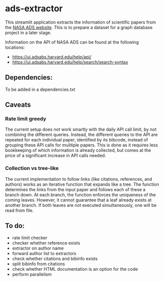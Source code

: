 # ads-extractor
This streamlit application extracts the information of scientific papers from the [NASA ADS website](https://ui.adsabs.harvard.edu/).  This is to prepare a dataset for a graph database project in a later stage.

Information on the API of NASA ADS can be found at the following locations:
- https://ui.adsabs.harvard.edu/help/api/
- https://ui.adsabs.harvard.edu/help/search/search-syntax


## Dependencies:
To be added in a dependencies.txt

## Caveats

### Rate limit greedy
The current setup does not work smartly with the daily API call limit, by not combining the different queries.  Instead, the different queries to the API are repeated for each individual paper, identified by its bibcode, instead of grouping these API calls for mulitiple papers.  This is done as it requires less bookkeeping of which information is already collected, but comes at the price of a significant increase in API calls needed.

### Collection vs tree-like
The current implementation to follow links (like citations, references, and authors) works as an iterative function that expands like a tree.  The function determines the links from the input paper and follows each of these a branch down.  At each branch, the function enforces the uniqueness of the coming leaves.  However, it cannot guarantee that a leaf already exists at another branch.  If both leaves are not executed simultaneously, one will be read from file.

## To do:
- rate limit checker
- checker whether reference exists
- extractor on author name
- forward author list to extractors
- check whether citations and bibinfo exists
- split bibinfo from citations
- check whether HTML documentation is an option for the code
- perform parallelism 